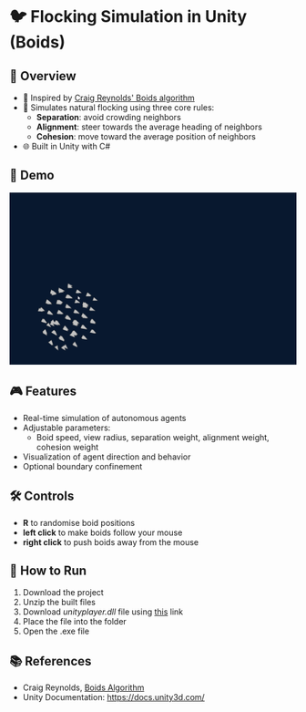 # 🐦 Flocking Simulation in Unity (Boids)

## 🎯 Overview

- 📌 Inspired by [Craig Reynolds' Boids algorithm](https://www.red3d.com/cwr/boids/)
- 🧠 Simulates natural flocking using three core rules:
  - **Separation**: avoid crowding neighbors
  - **Alignment**: steer towards the average heading of neighbors
  - **Cohesion**: move toward the average position of neighbors
- 🌐 Built in Unity with C#

## 📸 Demo

![Flocking Simulation Demo](simulation.gif)

## 🎮 Features

- Real-time simulation of autonomous agents
- Adjustable parameters:
  - Boid speed, view radius, separation weight, alignment weight, cohesion weight
- Visualization of agent direction and behavior
- Optional boundary confinement

## 🛠️ Controls

- **R** to randomise boid positions
- **left click** to make boids follow your mouse
- **right click** to push boids away from the mouse 

## 🚀 How to Run

1. Download the project
2. Unzip the built files
3. Download *unityplayer.dll* file using [this](https://iosninja.io/dll/download/unityplayer-dll) link
4. Place the file into the folder
5. Open the .exe file

## 📚 References

- Craig Reynolds, [Boids Algorithm](https://www.red3d.com/cwr/boids/)
- Unity Documentation: https://docs.unity3d.com/
